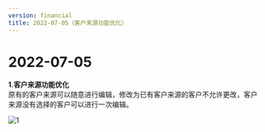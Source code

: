 ```yaml
---
version: financial
title: 2022-07-05（客户来源功能优化）
---
```

# 2022-07-05

<ImageViewer/>

**1.客户来源功能优化**  
原有的客户来源可以随意进行编辑，修改为已有客户来源的客户不允许更改，客户来源没有选择的客户可以进行一次编辑。

![1](/assets/media/图片7.5.png "1")